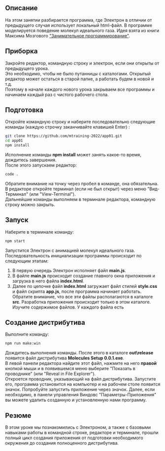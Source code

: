 ## Описание

На этом занятии разбирается программа, где Электрон в отличии от предыдущего случая использует локальный html-файл.
В программе моделируется поведение молекул идеального газа. 
Идея взята из книги Максима Мозгового ["Занимательное программирование"](https://obuchalka.org/2011071657507/zanimatelnoe-programmirovanie-samouchitel-mozgovoi-m.html).

## Приборка

Закройте редактор, командную строку и электрон, если они открыты от предыдущего урока.  
Это необходимо, чтобы не было путанницы с каталогами. Открытый редактор может остаться в старой папке, а работать будем в новой и т.д.  
Поэтому в начале каждого нового урока закрываем все программы и начинаем каждый раз с чистого рабочего стола.

## Подготовка

Откройте командную строку и наберите последовательно следующие команды (каждую строчку заканчивайте клавишей Enter) :

```sh
git clone https://github.com/mtraining-2022/app01.git
cd app01
npm install
```

Исполнение команды **npm install** может занять какое-то время, дождитесь завершения.  
После этого запускаем редактор: 

```sh
code .
```

Обратите внимание на точку через пробел в команде, она обязательна.   
В редакторе откройте терминал (если не был открыт) через меню "Вид-Терминал" (или "View-Terminal").   
Дальнейшие команды выполняем в терминале редактора, командную строку можно закрыть.

## Запуск

Наберите в терминале команду:

```sh
npm start
```

Запустится Электрон с анимацией молекул идеального газа. 
Последовательность инициализации программы происходит по следующим этапам:
1. В первую очередь Электрон исполняет файл **main.js**.
2. В файле **main.js** происходит создание главного окна приложения и загрузка в него файла **index.html**.
3. Далее по цепочке файл **index.html** загружает файл стилей **style.css** и файл скрипта **app.js**, после программа начинает работать.
Обратите внимание, что все эти файлы располагаются в каталоге **src**. Разработка приложения происходит только в этом каталоге.
Изучите содержимое файлов. У каждого файла есть

## Создание дистрибутива

Выполните команду:

```sh
npm run make:win
```

Дождитесь выполнения команды. После этого в каталоге **out\release** появится файл дистрибутива **Molecules Setup 0.0.1.exe**.   
В левой панели редактора найдите этот файл, нажмите на него **правой** кнопкой мыши и в появившемся меню выберите "Показать в проводнике" (или "Reveal in File Explorer").   
Откроется проводник, указывающий на файл дистрибутива. Запустите его, программа установится на компьютер и на рабочем столе появится значок. 
Попробуйте запустить приложение через значок.
Далее, если необходимо, в панели управления Виндовс "Параметры-Приложения" вы можете удалить созданную и установленную нами программу.

## Резюме

В этом уроке мы познакомились с Электроном, а также с базовыми навыками работы в командной строке, редакторе и терминале, прошли полный цикл создания приложения от подготовки необходимого окружения до создания полноценного дистрибутива.
